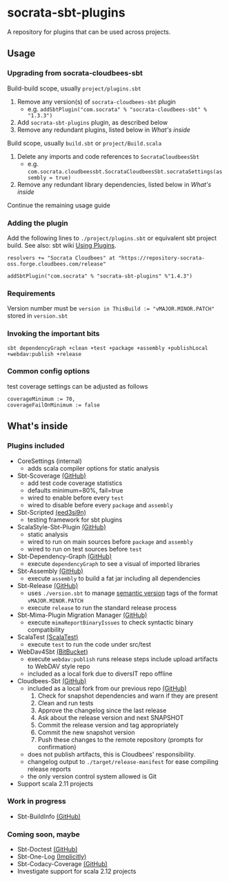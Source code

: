 # socrata-sbt-plugins
A repository for plugins that can be used across projects.

## Usage
### Upgrading from socrata-cloudbees-sbt
Build-build scope, usually `project/plugins.sbt`

1. Remove any version(s) of `socrata-cloudbees-sbt` plugin
   * e.g. `addSbtPlugin("com.socrata" % "socrata-cloudbees-sbt" % "1.3.3")`
1. Add `socrata-sbt-plugins` plugin, as described below
1. Remove any redundant plugins, listed below in *What's inside*

Build scope, usually `build.sbt` or `project/Build.scala`

1. Delete any imports and code references to `SocrataCloudbeesSbt`
   * e.g. `com.socrata.cloudbeessbt.SocrataCloudbeesSbt.socrataSettings(assembly = true)`
1. Remove any redundant library dependencies, listed below in *What's inside*

Continue the remaining usage guide

### Adding the plugin
Add the following lines to `./project/plugins.sbt` or equivalent sbt project build.
See also: sbt wiki [Using Plugins](http://www.scala-sbt.org/release/tutorial/Using-Plugins.html).
```
resolvers += "Socrata Cloudbees" at "https://repository-socrata-oss.forge.cloudbees.com/release"

addSbtPlugin("com.socrata" % "socrata-sbt-plugins" %"1.4.3")
```

### Requirements
Version number must be `version in ThisBuild := "vMAJOR.MINOR.PATCH"` stored in `version.sbt`

### Invoking the important bits
`sbt dependencyGraph +clean +test +package +assembly +publishLocal +webdav:publish +release`

### Common config options
test coverage settings can be adjusted as follows
```
coverageMinimum := 70,
coverageFailOnMinimum := false
```

## What's inside
### Plugins included
* CoreSettings (internal)
  * adds scala compiler options for static analysis
* Sbt-Scoverage [(GitHub)](https://github.com/scoverage/sbt-scoverage)
  * add test code coverage statistics
  * defaults minimum=80%, fail=true
  * wired to enable before every `test`
  * wired to disable before every `package` and `assembly`
* Sbt-Scripted [(eed3si9n)](http://eed3si9n.com/testing-sbt-plugins)
  * testing framework for sbt plugins
* ScalaStyle-Sbt-Plugin [(GitHub)](https://github.com/scalastyle/scalastyle-sbt-plugin)
  * static analysis
  * wired to run on main sources before `package` and `assembly`
  * wired to run on test sources before `test`
* Sbt-Dependency-Graph [(GitHub)](https://github.com/jrudolph/sbt-dependency-graph)
  * execute `dependencyGraph` to see a visual of imported libraries
* Sbt-Assembly [(GitHub)](https://github.com/sbt/sbt-assembly)
  * execute `assembly` to build a fat jar including all dependencies
* Sbt-Release [(GitHub)](https://github.com/sbt/sbt-release)
  * uses `./version.sbt` to manage [semantic version](http://semver.org/) tags of the format `vMAJOR.MINOR.PATCH`
  * execute `release` to run the standard release process
* Sbt-Mima-Plugin Migration Manager [(GitHub)](https://github.com/typesafehub/migration-manager)
  * execute `mimaReportBinaryIssues` to check syntactic binary compatibility
* ScalaTest [(ScalaTest)](http://scalatest.org/quick_start)
  * execute `test` to run the code under src/test
* WebDav4Sbt [(BitBucket)](https://bitbucket.org/diversit/webdav4sbt)
  * execute `webdav:publish` runs release steps include upload artifacts to WebDAV style repo
  * included as a local fork due to diversIT repo offline
* Cloudbees-Sbt [(GitHub)](https://github.com/timperrett/sbt-cloudbees-plugin)
  * included as a local fork from our previous repo [(GitHub)](https://github.com/socrata/socrata-cloudbees-sbt)
    1. Check for snapshot dependencies and warn if they are present
    1. Clean and run tests
    1. Approve the changelog since the last release
    1. Ask about the release version and next SNAPSHOT
    1. Commit the release version and tag appropriately
    1. Commit the new snapshot version
    1. Push these changes to the remote repository (prompts for confirmation)
  * does not publish artifacts, this is Cloudbees' responsibility.
  * changelog output to `./target/release-manifest` for ease compiling release reports
  * the only version control system allowed is Git
* Support scala 2.11 projects

### Work in progress
* Sbt-BuildInfo [(GitHub)](https://github.com/sbt/sbt-buildinfo)

### Coming soon, maybe
* Sbt-Doctest [(GitHub)](https://github.com/tkawachi/sbt-doctest)
* Sbt-One-Log [(Implicitly)](http://notes.implicit.ly/post/103363035569/sbt-one-log-1-0-0)
* Sbt-Codacy-Coverage [(GitHub)](https://github.com/codacy/sbt-codacy-coverage)
* Investigate support for scala 2.12 projects
